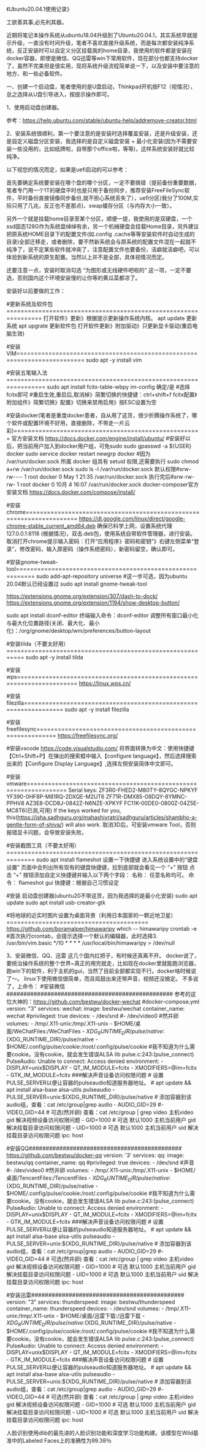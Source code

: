 《Ubuntu20.04.1使用记录》

工欲善其事,必先利其器。

近期将笔记本操作系统从ubuntu18.04升级到了Ubuntu20.04.1，其实系统早就提示升级，一直没有时间升级，笔者不喜欢直接升级系统，而是每次都安装纯净系统，反正安装时可以自定义分区挂载我的home目录，我使用的软件都是安装在docker容器，即使是微信、QQ迅雷等win下常用软件，现在部分也都支持docker了，虽然不完美但是很实用，现将系统升级流程简单说一下，以及安装中要注意的地方、和一些必备软件。

一、创建一个启动盘，笔者使用的是U盘启动，Thinkpad开机按F12（视情况），总之选择从U盘引导进入，按提示操作即可。

1、使用启动盘创建器。
  
  参考：https://help.ubuntu.com/stable/ubuntu-help/addremove-creator.html

2、安装系统很顺利，第一个要注意的是安装时选择覆盖安装，还是升级安装，还是自定义磁盘分区安装，我选择的是自定义磁盘安装 + 最小化安装(因为不需要安装一些没用的，比如纸牌啦，自带那个office啦，等等)，这样系统安装好就比较纯净。

  以下视您的情况而定，如果是uefi启动的可以参考：
  
  首先要确定系统要安装在哪个盘的哪个分区，一定不要搞错（提前备份重要数据，笔者专门用一个1T的硬盘平时也是只用于备份同步，推荐安装FreeFileSync软件，平时备份直接镜像同步备份,就不担心系统丢失了），uefi分区(我分了100M,实际只用了几兆，反正也不差那点)、swap缓存分区（与内存大小一致）。
  
  另外一个就是挂载home目录至某个分区，顺便一提，我使用的是双硬盘，一个ssd固态128G作为系统盘绰绰有余，另一个机械硬盘会挂载Home目录，另外建议把原系统HOME目录下的配置文件(如.config .cache等等安装软件时自动生成的目录)全部迁移走，或者删除，要不然新系统会与原系统的配置文件混在一起就不纯净了，说不定某些软件就冲突了，注意配置文件也要备份，洁癖就洁癖吧，可以体验到新系统的原生配置。当然以上并不是全部，具体视情况而定。
  
  还要注意一点，安装时取消勾选 “为图形或无线硬件吧啦的” 这一项，一定不要选，否则国内这个环境安装慢的让你等的黄瓜菜都凉了。
  
  安装好以后要做的工作：
  
  #更新系统及软件包================================================================
  打开软件》更新》根据提示更新操作系统内核。
  apt update 更新系统
  apt upgrate 更新软件包
  打开软件更新》附加驱动》只更新显卡驱动(重启电脑生效)

  #安装VIM=========================================================================
  sudo apt -y install vim
  
  #安装五笔输入法=================================================================
  sudo apt install fcitx-table-wbpy
  im-config 确定/是
  #选择fcitx即可
  #重启生效,重启后,取消掉》简繁切换的快捷键：ctrl+shift+f fcitx配置》附加组件》简繁切换》配置》切换来禁用启用》按ESC设置为空
  
  #安装docker(笔者是重度docker患者，自从用了这货，很少折腾操作系统了，哪个软件或配置环境不好用，直接删除，不带走一片云彩)=====================================================
  官方安装文档 https://docs.docker.com/engine/install/ubuntu/
  #安装好以后，把当前用户加入到docker用户组，可免sudo
  sudo gpasswd -a ${USER} docker
  sudo service docker restart
  newgrp docker
  #因为 /var/run/docker.sock 所属 docker 组具有 setuid 权限,还需要执行 sudo chmod a+rw /var/run/docker.sock
  sudo ls -l /var/run/docker.sock
  默认权限#srw-rw---- 1 root docker 0 May  1 21:35 /var/run/docker.sock
  执行完后#srw-rw-rw- 1 root docker 0 10月  4 16:07 /var/run/docker.sock
  docker-composer官方安装文档 https://docs.docker.com/compose/install/
  
  #安装chrome=====================================================================
  https://dl.google.com/linux/direct/google-chrome-stable_current_amd64.deb
  确保已科学上网，设置系统代理127.0.0.1:8118 (根据情况)，双击.deb包，使用系统自带软件管理器，进行安装。
  取消打开chrome提示输入密码：打开“应用程序》密码和密钥”》右键左侧菜单“登录”，修改密码，输入原密码（操作系统密码），新密码留空，确认即可。
  
  #安装gnome-tweak-tool===========================================================
  sudo add-apt-repository universe #这一步可选，因为ubuntu 20.04默认已经设置过
  sudo apt install gnome-tweak-tool

  https://extensions.gnome.org/extension/307/dash-to-dock/
  https://extensions.gnome.org/extension/1194/show-desktop-button/

  sudo apt install dconf-editor
  终端输入命令：dconf-editor
  调整所有窗口最小化与最大化位置路径(关闭、最大化、最小化)：/org/gnome/desktop/wm/preferences/button-layout
  
  #安装tilda（不要太好用）===========================================================
  sudo apt -y install tilda

  #安装wps=======================================================================
  https://linux.wps.cn/

  #安装filezilla=================================================================
  sudo apt -y install filezilla

  #安装freefilesync===========================================================
  https://freefilesync.org/
  
  #安装vscode
  https://code.visualstudio.com/
  将界面转换为中文：使用快捷键【Ctrl+Shift+P】在弹出的搜索框中输入【configure language】，然后选择搜索出来的【Configure Display Language】,选择左侧安装简体中文即可。
  
  #安装vmware=================================================================
  Serial keys:
  ZF3R0-FHED2-M80TY-8QYGC-NPKYF
  YF390-0HF8P-M81RQ-2DXQE-M2UT6
  ZF71R-DMX85-08DQY-8YMNC-PPHV8
  AZ3E8-DCD8J-0842Z-N6NZE-XPKYF
  FC11K-00DE0-0800Z-04Z5E-MC8T6(已测,可用)
  If the keys worked for you, this(https://isha.sadhguru.org/mahashivratri/sadhguru/articles/shambho-a-gentle-form-of-shiva/) will also work.
  取消3D后，可安装vmware Tool，否则报错显卡问题，会导致安装失败。
  
  #安装截图工具（不要太好用）==============================================================
  sudo apt install flameshot
  设置一下快捷键
  进入系统设置中的“键盘设置” 页面中会列出所有现有的键盘快捷键，拉到底部就会看见一个 “+” 按钮 点击 “+” 按钮添加自定义快捷键并输入以下两个字段：
  名称： 任意名称均可。
  命令： flameshot gui
  快捷键：根据自己习惯设定
  
  #安装 启动盘创建器(ubuntu20不带这货，因为我选择的是最小化安装)
  sudo apt update
  sudo apt install usb-creator-gtk

  #将地球的近实时图片设置为桌面背景（利用日本国家的一颗近地卫星）========================================
  https://github.com/boramalper/himawaripy
  which -- himawaripy
  crontab -e
  #首次执行crontab，会提示选择一个默认的编辑器，此时选择3. /usr/bin/vim.basic
  */10 * * * * /usr/local/bin/himawaripy > /dev/null

3、安装微信、QQ、迅雷 这几个国内扛把子，有时候还真离不开。
  docker说了，要统治操作系统的整个世界~真正的用完就走，比如现在docker里就能跑浏览器，跑win下的软件，利于主机的gui，当然了目前全部都实现不行。docker啥时候说了～。
  linux下使用微信很简单，而且捣鼓出来还带声音，视频还没搞定。
  不多说了，上命令：
  #安装微信#################################################
  参考的这位大神的：https://github.com/bestwu/docker-wechat
  #docker-compose.yml
  version: "3"
  services:
  wechat:
    image: bestwu/wechat
    container_name: wechat
    #privileged: true
    devices:
      - /dev/snd
      #- /dev/video0 #然并卵
    volumes:
      - /tmp/.X11-unix:/tmp/.X11-unix
      - $HOME/桌面/WeChatFiles:/WeChatFiles
      - ${XDG_RUNTIME_DIR}/pulse/native:${XDG_RUNTIME_DIR}/pulse/native
      - $HOME/.config/pulse/cookie:/root/.config/pulse/cookie #我不知道为什么需要cookie。没有cookie，就会发生错误ALSA lib pulse.c:243:(pulse_connect) PulseAudio: Unable to connect: Access denied
    environment:
      - DISPLAY=unix$DISPLAY
      - QT_IM_MODULE=fcitx
      - XMODIFIERS=@im=fcitx
      - GTK_IM_MODULE=fcitx
      ###解决声音设备访问权限问题
      # 设置PULSE_SERVER以便让容器的pulseaudio知道服务器地址。
      # apt update && apt install alsa-base alsa-utils pulseaudio
      - PULSE_SERVER=unix:${XDG_RUNTIME_DIR}/pulse/native
      # 添加容器到该audio组，查看：cat /etc/group|grep audio
      - AUDIO_GID=29
      #- VIDEO_GID=44 # 可选(然并卵) 查看：cat /etc/group | grep video 主机video gid 解决视频设备访问权限问题
      - GID=1000 # 可选 默认1000 主机当前用户 gid 解决挂载目录访问权限问题
      - UID=1000 # 可选 默认1000 主机当前用户 uid 解决挂载目录访问权限问题
    ipc: host


  #安装QQ#############################################
  https://github.com/bestwu/docker-qq
  version: '3'
  services:
  qq:
    image: bestwu/qq
    container_name: qq
    #privileged: true
    devices:
      - /dev/snd #声音
      #- /dev/video0 #然并卵
    volumes:
      - /tmp/.X11-unix:/tmp/.X11-unix
      - $HOME/桌面/TencentFiles:/TencentFiles
      - ${XDG_RUNTIME_DIR}/pulse/native:${XDG_RUNTIME_DIR}/pulse/native
      - $HOME/.config/pulse/cookie:/root/.config/pulse/cookie #我不知道为什么需要cookie。没有cookie，就会发生错误ALSA lib pulse.c:243:(pulse_connect) PulseAudio: Unable to connect: Access denied
    environment:
      - DISPLAY=unix$DISPLAY
      - QT_IM_MODULE=fcitx
      - XMODIFIERS=@im=fcitx
      - GTK_IM_MODULE=fcitx
      ###解决声音设备访问权限问题
      # 设置PULSE_SERVER以便让容器的pulseaudio知道服务器地址。
      # apt update && apt install alsa-base alsa-utils pulseaudio
      - PULSE_SERVER=unix:${XDG_RUNTIME_DIR}/pulse/native
      # 添加容器到该audio组，查看：cat /etc/group|grep audio
      - AUDIO_GID=29
      #- VIDEO_GID=44 # 可选(然并卵) 查看：cat /etc/group | grep video 主机video gid 解决视频设备访问权限问题
      - GID=1000 # 可选 默认1000 主机当前用户 gid 解决挂载目录访问权限问题
      - UID=1000 # 可选 默认1000 主机当前用户 uid 解决挂载目录访问权限问题
    ipc: host
  
  #安装迅雷#############################################
  version: "3"
  services:
  thunderspeed:
    image: bestwu/thunderspeed
    container_name: thunderspeed
    devices:
      - /dev/snd
    volumes:
      - /tmp/.X11-unix:/tmp/.X11-unix
      - $HOME/桌面/迅雷下载:/迅雷下载
      - ${XDG_RUNTIME_DIR}/pulse/native:${XDG_RUNTIME_DIR}/pulse/native
      - $HOME/.config/pulse/cookie:/root/.config/pulse/cookie #我不知道为什么需要cookie。没有cookie，就会发生错误ALSA lib pulse.c:243:(pulse_connect) PulseAudio: Unable to connect: Access denied
    environment:
      - DISPLAY=unix$DISPLAY
      - QT_IM_MODULE=fcitx
      - XMODIFIERS=@im=fcitx
      - GTK_IM_MODULE=fcitx
      ###解决声音设备访问权限问题
      # 设置PULSE_SERVER以便让容器的pulseaudio知道服务器地址。
      # apt update && apt install alsa-base alsa-utils pulseaudio
      - PULSE_SERVER=unix:${XDG_RUNTIME_DIR}/pulse/native
      # 添加容器到该audio组，查看：cat /etc/group|grep audio
      - AUDIO_GID=29
      #- VIDEO_GID=44 # 可选(然并卵) 查看：cat /etc/group | grep video 主机video gid 解决视频设备访问权限问题
      - GID=1000 # 可选 默认1000 主机当前用户 gid 解决挂载目录访问权限问题
      - UID=1000 # 可选 默认1000 主机当前用户 uid 解决挂载目录访问权限问题
    ipc: host

人脸识别使用dlib的最先进的人脸识别功能和深度学习功能构建。该模型在Wild基准中的Labeled Faces上的准确性为99.38％
